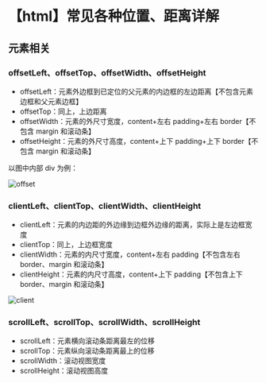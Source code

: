 # 【html】常见各种位置、距离详解

## 元素相关


### offsetLeft、offsetTop、offsetWidth、offsetHeight

- offsetLeft：元素外边框到已定位的父元素的内边框的左边距离【不包含元素边框和父元素边框】
- offsetTop：同上，上边距离
- offsetWidth：元素的外尺寸宽度，content+左右 padding+左右 border【不包含 margin 和滚动条】
- offsetHeight：元素的外尺寸高度，content+上下 padding+上下 border【不包含 margin 和滚动条】

以图中内部 div 为例：

![offset](https://cdn.jsdelivr.net/gh/jackyli1991/Image-Hosting/img/offset.png)

### clientLeft、clientTop、clientWidth、clientHeight

- clientLeft：元素的内边距的外边缘到边框外边缘的距离，实际上是左边框宽度
- clientTop：同上，上边框宽度
- clientWidth：元素的内尺寸宽度，content+左右 padding【不包含左右 border、margin 和滚动条】
- clientHeight：元素的内尺寸高度，content+上下 padding【不包含上下 border、margin 和滚动条】

![client](https://cdn.jsdelivr.net/gh/jackyli1991/Image-Hosting/img/client.png)

### scrollLeft、scrollTop、scrollWidth、scrollHeight

- scrollLeft：元素横向滚动条距离最左的位移
- scrollTop：元素纵向滚动条距离最上的位移
- scrollWidth：滚动视图宽度
- scrollHeight：滚动视图高度

